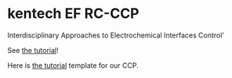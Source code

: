# kentech EF RC-CCP

Interdisciplinary Approaches to Electrochemical Interfaces Control'

See [the tutorial](https://sites.google.com/kentech.ac.kr/kimgroup/tutorial)!

Here is [the tutorial](https://www.overleaf.com/5565536941zzgqcngbxytz) template for our CCP.
